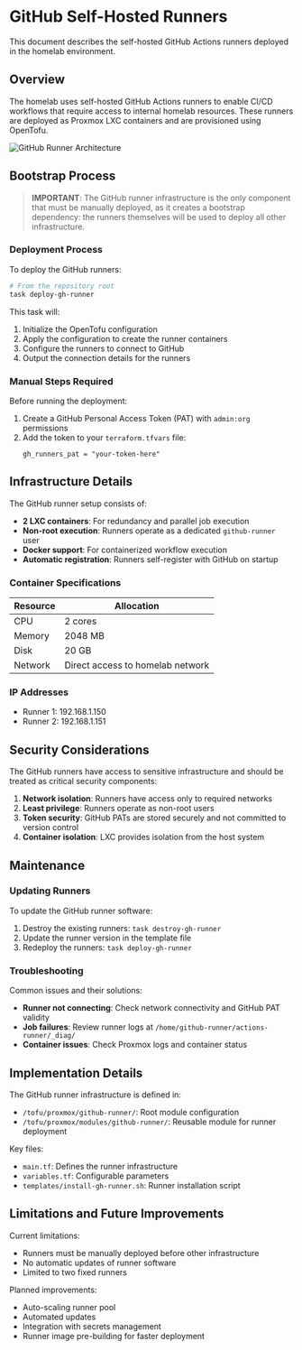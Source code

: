 # GitHub Self-Hosted Runners

This document describes the self-hosted GitHub Actions runners deployed in the homelab environment.

## Overview

The homelab uses self-hosted GitHub Actions runners to enable CI/CD workflows that require access to internal homelab resources. These runners are deployed as Proxmox LXC containers and are provisioned using OpenTofu.

![GitHub Runner Architecture](../assets/images/github-runner-architecture.png)

## Bootstrap Process

> **IMPORTANT**: The GitHub runner infrastructure is the only component that must be manually deployed, as it creates a bootstrap dependency: the runners themselves will be used to deploy all other infrastructure.

### Deployment Process

To deploy the GitHub runners:

```bash
# From the repository root
task deploy-gh-runner
```

This task will:
1. Initialize the OpenTofu configuration
2. Apply the configuration to create the runner containers
3. Configure the runners to connect to GitHub
4. Output the connection details for the runners

### Manual Steps Required

Before running the deployment:

1. Create a GitHub Personal Access Token (PAT) with `admin:org` permissions
2. Add the token to your `terraform.tfvars` file:
   ```hcl
   gh_runners_pat = "your-token-here"
   ```

## Infrastructure Details

The GitHub runner setup consists of:

- **2 LXC containers**: For redundancy and parallel job execution
- **Non-root execution**: Runners operate as a dedicated `github-runner` user
- **Docker support**: For containerized workflow execution
- **Automatic registration**: Runners self-register with GitHub on startup

### Container Specifications

| Resource | Allocation |
|----------|------------|
| CPU | 2 cores |
| Memory | 2048 MB |
| Disk | 20 GB |
| Network | Direct access to homelab network |

### IP Addresses

- Runner 1: 192.168.1.150
- Runner 2: 192.168.1.151

## Security Considerations

The GitHub runners have access to sensitive infrastructure and should be treated as critical security components:

1. **Network isolation**: Runners have access only to required networks
2. **Least privilege**: Runners operate as non-root users
3. **Token security**: GitHub PATs are stored securely and not committed to version control
4. **Container isolation**: LXC provides isolation from the host system

## Maintenance

### Updating Runners

To update the GitHub runner software:

1. Destroy the existing runners: `task destroy-gh-runner`
2. Update the runner version in the template file
3. Redeploy the runners: `task deploy-gh-runner`

### Troubleshooting

Common issues and their solutions:

- **Runner not connecting**: Check network connectivity and GitHub PAT validity
- **Job failures**: Review runner logs at `/home/github-runner/actions-runner/_diag/`
- **Container issues**: Check Proxmox logs and container status

## Implementation Details

The GitHub runner infrastructure is defined in:

- `/tofu/proxmox/github-runner/`: Root module configuration
- `/tofu/proxmox/modules/github-runner/`: Reusable module for runner deployment

Key files:
- `main.tf`: Defines the runner infrastructure
- `variables.tf`: Configurable parameters
- `templates/install-gh-runner.sh`: Runner installation script

## Limitations and Future Improvements

Current limitations:
- Runners must be manually deployed before other infrastructure
- No automatic updates of runner software
- Limited to two fixed runners

Planned improvements:
- Auto-scaling runner pool
- Automated updates
- Integration with secrets management
- Runner image pre-building for faster deployment
